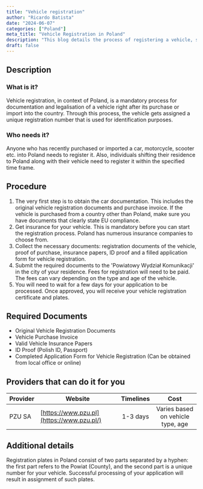 ```yaml
---
title: "Vehicle registration"
author: "Ricardo Batista"
date: "2024-06-07"
categories: ["Poland"]
meta_title: "Vehicle Registration in Poland"
description: "This blog details the process of registering a vehicle, specifically focused on Poland."
draft: false
---
```


## Description
### What is it?
Vehicle registration, in context of Poland, is a mandatory process for documentation and legalisation of a vehicle right after its purchase or import into the country. Through this process, the vehicle gets assigned a unique registration number that is used for identification purposes.

### Who needs it?
Anyone who has recently purchased or imported a car, motorcycle, scooter etc. into Poland needs to register it. Also, individuals shifting their residence to Poland along with their vehicle need to register it within the specified time frame.

## Procedure
1. The very first step is to obtain the car documentation. This includes the original vehicle registration documents and purchase invoice. If the vehicle is purchased from a country other than Poland, make sure you have documents that clearly state EU compliance.
2. Get insurance for your vehicle. This is mandatory before you can start the registration process. Poland has numerous insurance companies to choose from.
3. Collect the necessary documents: registration documents of the vehicle, proof of purchase, insurance papers, ID proof and a filled application form for vehicle registration.
4. Submit the required documents to the 'Powiatowy Wydział Komunikacji' in the city of your residence. Fees for registration will need to be paid. The fees can vary depending on the type and age of the vehicle.
5. You will need to wait for a few days for your application to be processed. Once approved, you will receive your vehicle registration certificate and plates.

## Required Documents
- Original Vehicle Registration Documents
- Vehicle Purchase Invoice
- Valid Vehicle Insurance Papers
- ID Proof (Polish ID, Passport)
- Completed Application Form for Vehicle Registration (Can be obtained from local office or online)

## Providers that can do it for you

| Provider        |     Website     |     Timelines    |       Cost      |
| --------------- | --------------- |  :-------------: | :-------------: |
| PZU SA         |  [https://www.pzu.pl](https://www.pzu.pl/)       |      1-3 days     |        Varies based on vehicle type, age        |

## Additional details
Registration plates in Poland consist of two parts separated by a hyphen: the first part refers to the Powiat (County), and the second part is a unique number for your vehicle. Successful processing of your application will result in assignment of such plates.